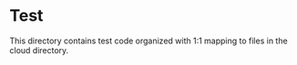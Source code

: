 # Test #

This directory contains test code organized with 1:1 mapping to files in the
cloud directory.
